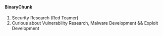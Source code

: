 #### BinaryChunk

1. Security Research (Red Teamer)
2. Curious about Vulnerability Research, Malware Development && Exploit Development
   
